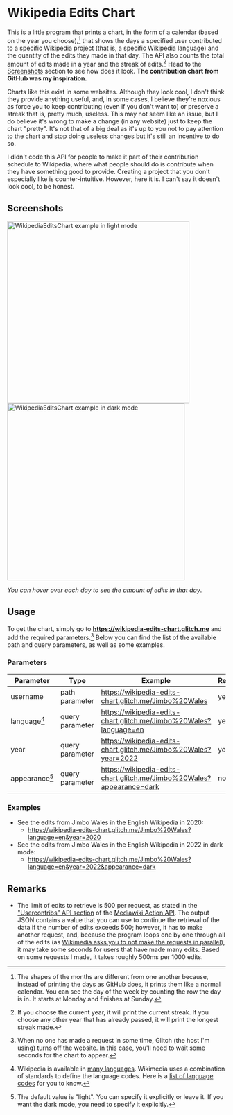 # Wikipedia Edits Chart

This is a little program that prints a chart, in the form of a calendar (based
on the year you choose),[^1] that shows the days a specified user contributed to a
specific Wikipedia project (that is, a specific Wikipedia language) and the
quantity of the edits they made in that day. The API also counts the total
amount of edits made in a year and the streak of edits.[^2] Head to the
[Screenshots](#screenshots) section to see how does it look. **The contribution
chart from GitHub was my inspiration.**

Charts like this exist in some websites. Although they look cool, I don't think
they provide anything useful, and, in some cases, I believe they're noxious as
force you to keep contributing (even if you don't want to) or preserve a streak
that is, pretty much, useless. This may not seem like an issue, but I do believe
it's wrong to make a change (in any website) just to keep the chart "pretty".
It's not that of a big deal as it's up to you not to pay attention to the chart
and stop doing useless changes but it's still an incentive to do so.

I didn't code this API for people to make it part of their contribution schedule
to Wikipedia, where what people should do is contribute when they have something
good to provide. Creating a project that you don't especially like is counter-intuitive.
However, here it is. I can't say it doesn't look cool, to be honest.

## Screenshots

<a href="https://wikipedia-edits-chart.glitch.me/Jimbo%20Wales?language=en&year=2021"><img alt="WikipediaEditsChart example in light mode" src="https://user-images.githubusercontent.com/37962411/197352254-ced67731-235d-4a14-9bbc-97e0f85f6774.png" title="In light mode" height="420"/></a>
<a href="https://wikipedia-edits-chart.glitch.me/Jimbo%20Wales?language=en&year=2022&appearance=dark"><img alt="WikipediaEditsChart example in dark mode" src="https://user-images.githubusercontent.com/37962411/197353347-404a9148-8ac0-452c-8276-e14cc5109f38.png" title="In dark mode" height="409"/></a>

*You can hover over each day to see the amount of edits in that day*.

## Usage

To get the chart, simply go to **https://wikipedia-edits-chart.glitch.me** and
add the required parameters.[^3] Below you can find the list of the available path
and query parameters, as well as some examples.

### Parameters

| Parameter      | Type            | Example                                                               | Required |
| ----------     | --------------- | --------------------------------------------------------------------- | -------- |
| username       | path parameter  | https://wikipedia-edits-chart.glitch.me/Jimbo%20Wales                 | yes      |
| language[^4]   | query parameter | https://wikipedia-edits-chart.glitch.me/Jimbo%20Wales?language=en     | yes      |
| year           | query parameter | https://wikipedia-edits-chart.glitch.me/Jimbo%20Wales?year=2022       | yes      |
| appearance[^5] | query parameter | https://wikipedia-edits-chart.glitch.me/Jimbo%20Wales?appearance=dark | no       |

### Examples

- See the edits from Jimbo Wales in the English Wikipedia in 2020:
    - https://wikipedia-edits-chart.glitch.me/Jimbo%20Wales?language=en&year=2020
- See the edits from Jimbo Wales in the English Wikipedia in 2022 in dark mode:
    - https://wikipedia-edits-chart.glitch.me/Jimbo%20Wales?language=en&year=2022&appearance=dark

## Remarks

- The limit of edits to retrieve is 500 per request, as stated in the
["Usercontribs" API section](https://www.mediawiki.org/wiki/API:Usercontribs) of
the [Mediawiki Action API](https://www.mediawiki.org/wiki/API:Main_page).
The output JSON contains a value that you can use to continue the retrieval of
the data if the number of edits exceeds 500; however, it has to make another
request, and, because the program loops one by one through all of the edits
(as [Wikimedia asks you to not make the requests in parallel](https://www.mediawiki.org/wiki/API:Etiquette)),
it may take some seconds for users that have made many edits. Based on some
requests I made, it takes roughly 500ms per 1000 edits.

[^1]: The shapes of the months are different from one another because, instead of
printing the days as GitHub does, it prints them like a normal calendar. You can
see the day of the week by counting the row the day is in. It starts at Monday and
finishes at Sunday.
[^2]: If you choose the current year, it will print the current streak. If you
choose any other year that has already passed, it will print the longest streak
made.
[^3]: When no one has made a request in some time, Glitch (the host I'm using)
turns off the website. In this case, you'll need to wait some seconds for the
chart to appear.
[^4]: Wikipedia is available in [many languages](https://meta.wikimedia.org/wiki/List_of_Wikipedias).
Wikimedia uses a combination of standards to define the language codes. Here is a
[list of language codes](https://en.wikipedia.org/wiki/List_of_ISO_639-1_codes) for you to know.
[^5]: The default value is "light". You can specify it explicitly or leave it. If
you want the dark mode, you need to specify it explicitly.
